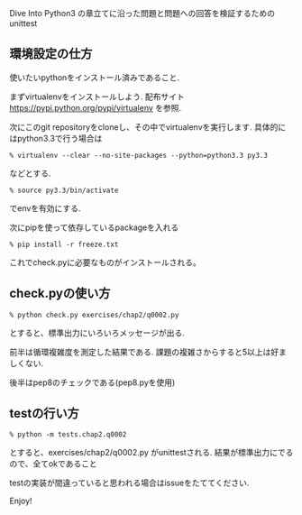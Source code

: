 
Dive Into Python3 の章立てに沿った問題と問題への回答を検証するためのunittest

## 環境設定の仕方

使いたいpythonをインストール済みであること.

まずvirtualenvをインストールしよう. 配布サイト https://pypi.python.org/pypi/virtualenv を参照.

次にこのgit repositoryをcloneし、その中でvirtualenvを実行します.
具体的にはpython3.3で行う場合は

    % virtualenv --clear --no-site-packages --python=python3.3 py3.3 

などとする.

    % source py3.3/bin/activate

でenvを有効にする.

次にpipを使って依存しているpackageを入れる

    % pip install -r freeze.txt

これでcheck.pyに必要なものがインストールされる。

## check.pyの使い方

    % python check.py exercises/chap2/q0002.py

とすると、標準出力にいろいろメッセージが出る.

前半は循環複雑度を測定した結果である.
課題の複雑さからすると5以上は好ましくない.

後半はpep8のチェックである(pep8.pyを使用)


## testの行い方

    % python -m tests.chap2.q0002

とすると、exercises/chap2/q0002.py がunittestされる.
結果が標準出力にでるので、全てokであること

testの実装が間違っていると思われる場合はissueをたててください.


Enjoy!


